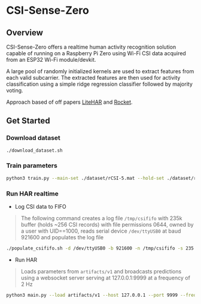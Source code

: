# CSI-Sense-Zero

## Overview

CSI-Sense-Zero offers a realtime human activity recognition solution capable of running on a Raspberry Pi Zero using Wi-Fi CSI data acquired from an ESP32 Wi-Fi module/devkit.

A large pool of randomly initialized kernels are used to extract features from each valid subcarrier. The extracted features are then used for activity classification using a simple ridge regression classifier followed by majority voting.

Approach based of off papers [LiteHAR](https://arxiv.org/pdf/2201.09310.pdf) and [Rocket](https://arxiv.org/pdf/1910.13051.pdf).

## Get Started

### Download dataset

```bash
./download_dataset.sh
```

### Train parameters

```bash
python3 train.py --main-set ./dataset/rCSI-5.mat --hold-set ./dataset/rCSI-3.mat --train-size 0.8 --dump artifacts/v1
```

### Run HAR realtime

- Log CSI data to FIFO

> The following command creates a log file `/tmp/csififo` with 235k buffer (holds ~256 CSI records) with file permissions 0644, owned by a user with UID==1000, reads serial device `/dev/ttyUSB0` at baud 921600 and populates the log file

```bash
./populate_csififo.sh -d /dev/ttyUSB0 -b 921600 -n /tmp/csififo -s 235 -p 0644 -u 1000
```

- Run HAR

> Loads parameters from `artifacts/v1` and broadcasts predictions using a websocket server serving at 127.0.0.1:9999 at a frequency of 2 Hz

```bash
python3 main.py --load artifacts/v1 --host 127.0.0.1 --port 9999 --frequency 2
```

